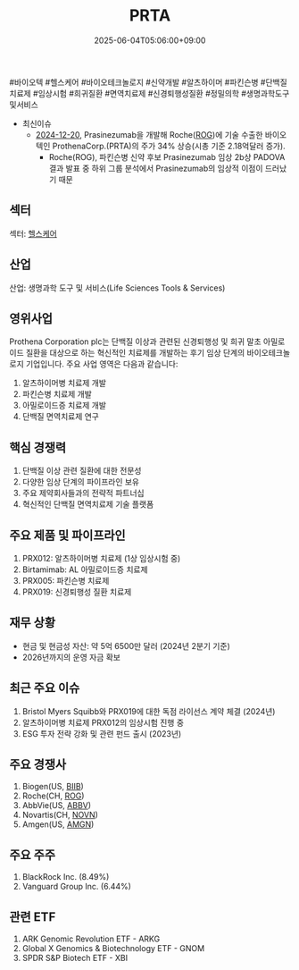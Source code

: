 ﻿---
title: "PRTA"
date: 2025-06-04T05:06:00+09:00
lastmod: 2025-06-04T05:06:00+09:00
type: docs
sidebar:
  open: true
weight: 708
---
<div style="display:none">
  <meta property="article:published_time" content="2025-06-03T20:06:00Z" />
  <meta property="article:modified_time" content="2025-06-03T20:06:00Z" />
</div>
#바이오텍 #헬스케어  #바이오테크놀로지 #신약개발 #알츠하이머 #파킨슨병 #단백질치료제 #임상시험 #희귀질환 #면역치료제 #신경퇴행성질환 #정밀의학 #생명과학도구및서비스

- 최신이슈
	- [2024-12-20](/daily-summary/2024-12-20/), Prasinezumab을 개발해 Roche([ROG](/company-analysis/rog/))에 기술 수출한 바이오텍인 ProthenaCorp.(PRTA)의 주가 34% 상승(시총 기준 2.18억달러 증가). 
		- Roche(ROG), 파킨슨병 신약 후보 Prasinezumab 임상 2b상 PADOVA 결과 발표 중 하위 그룹 분석에서 Prasinezumab의 임상적 이점이 드러났기 때문

## 섹터

섹터: [헬스케어](/industry-study/2산업헬스케어/)

## 산업

산업: 생명과학 도구 및 서비스(Life Sciences Tools & Services)

## 영위사업

Prothena Corporation plc는 단백질 이상과 관련된 신경퇴행성 및 희귀 말초 아밀로이드 질환을 대상으로 하는 혁신적인 치료제를 개발하는 후기 임상 단계의 바이오테크놀로지 기업입니다. 주요 사업 영역은 다음과 같습니다:

1. 알츠하이머병 치료제 개발
2. 파킨슨병 치료제 개발
3. 아밀로이드증 치료제 개발
4. 단백질 면역치료제 연구

## 핵심 경쟁력

1. 단백질 이상 관련 질환에 대한 전문성
2. 다양한 임상 단계의 파이프라인 보유
3. 주요 제약회사들과의 전략적 파트너십
4. 혁신적인 단백질 면역치료제 기술 플랫폼

## 주요 제품 및 파이프라인

1. PRX012: 알츠하이머병 치료제 (1상 임상시험 중)
2. Birtamimab: AL 아밀로이드증 치료제
3. PRX005: 파킨슨병 치료제
4. PRX019: 신경퇴행성 질환 치료제

## 재무 상황

- 현금 및 현금성 자산: 약 5억 6500만 달러 (2024년 2분기 기준)
- 2026년까지의 운영 자금 확보

## 최근 주요 이슈

1. Bristol Myers Squibb와 PRX019에 대한 독점 라이선스 계약 체결 (2024년)
2. 알츠하이머병 치료제 PRX012의 임상시험 진행 중
3. ESG 투자 전략 강화 및 관련 펀드 출시 (2023년)

## 주요 경쟁사

1. Biogen(US, [BIIB](/company-analysis/biib/))
2. Roche(CH, [ROG](/company-analysis/rog/))
3. AbbVie(US, [ABBV](/company-analysis/abbv/))
4. Novartis(CH, [NOVN](/company-analysis/novn/))
5. Amgen(US, [AMGN](/company-analysis/amgn/))

## 주요 주주

1. BlackRock Inc. (8.49%)
2. Vanguard Group Inc. (6.44%)

## 관련 ETF

1. ARK Genomic Revolution ETF - ARKG
2. Global X Genomics & Biotechnology ETF - GNOM
3. SPDR S&P Biotech ETF - XBI
